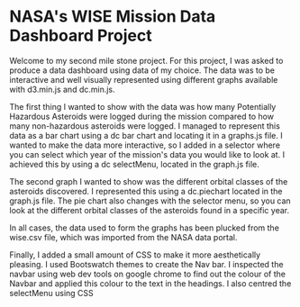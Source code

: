 <h1> NASA's WISE Mission Data Dashboard Project</h1>
<p> Welcome to my second mile stone project. For this project, I was asked to produce
a data dashboard using data of my choice. The data was to be interactive and well visually
represented using different graphs available with d3.min.js and dc.min.js. </p>
<p> The first thing I wanted to show with the data was how many Potentially Hazardous Asteroids
were logged during the mission compared to how many non-hazardous asteroids were logged. I managed 
to represent this data as a bar chart using a dc bar chart and locating it in a graphs.js file.
I wanted to make the data more interactive, so I added in a selector where you can select which year
of the mission's data you would like to look at. I achieved this by using a dc selectMenu, located in 
the graph.js file. </p>
<p> The second graph I wanted to show was the different orbital classes of the asteroids discovered.
I represented this using a dc.piechart located in the graph.js file. The pie chart also changes with 
the selector menu, so you can look at the different orbital classes of the asteroids found in a specific
year. </p>
<p> In all cases, the data used to form the graphs has been plucked from the wise.csv file, which was imported
from the NASA data portal. </p>
<p> Finally, I added a small amount of CSS to make it more aesthetically pleasing. I used Bootswatch themes to 
create the Nav bar. I inspected the navbar using web dev tools on google chrome to find out the colour of the
Navbar and applied this colour to the text in the headings. I also centred the selectMenu using CSS </p>